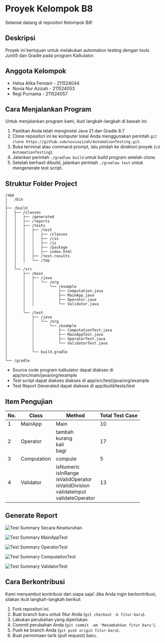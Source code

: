 # Proyek Kelompok B8

Selamat datang di repositori Kelompok B8!

## Deskripsi

Proyek ini bertujuan untuk melakukan automation testing dengan tools Junit5 dan Gradle pada program Kalkulator.

## Anggota Kelompok

- Helsa Alika Femiani - 211524044
- Novia Nur Azizah - 211524053
- Regi Purnama - 211524057

## Cara Menjalankan Program

Untuk menjalankan program kami, ikuti langkah-langkah di bawah ini:

1. Pastikan Anda telah menginstal Java 21 dan Gradle 8.7
2. Clone repositori ini ke komputer lokal Anda menggunakan perintah `git clone https://github.com/noviazizah/AutomationTesting.git`.
3. Buka terminal atau command prompt, lalu pindah ke direktori proyek (`cd AutomationTesting`).
4. Jalankan perintah `./gradlew build` untuk build program setelah clone.
5. Setelah berhasil dibuild, jalankan perintah `./gradlew test` untuk mengenerate test script.


## Struktur Folder Project
```
/app
│   /bin
│
├── /build
│   ├── /classes
│   │   ├── /generated
│   │   ├── /reports
│   │   ├── /tests
│   │   │   ├── /test
│   │   │   │   ├── /classes
│   │   │   │   ├── /css
│   │   │   │   ├── /js
│   │   │   │   ├── /package
│   │   │   │   ├── index.html
│   │   │   ├── /test-results
│   │   │   └── /tmp
│   │
│   └── /src
│       ├── /main
│       │   ├── /java
│       │   │   └── /org
│       │   │       └── /example
│       │   │           ├── Computation.java
│       │   │           ├── MainApp.java
│       │   │           ├── Operator.java
│       │   │           └── Validator.java
│       │
│       └── /test
│           ├── /java
│           │   └── /org
│           │       └── /example
│           │           ├── ComputationTest.java
│           │           ├── MainAppTest.java
│           │           ├── OperatorTest.java
│           │           └── ValidatorTest.java
│           │
│           └── build.gradle
│
└── /gradle
```
- Source code program kalkulator dapat diakses di app/src/main/java/org/example
- Test script dapat diakses diakses di app/src/test/java/org/example
- Test Report Generated dapat diakses di app/build/tests/test

## Item Pengujian
| No. | Class       | Method               | Total Test Case |
|-----|-------------|----------------------|-----------------|
| 1   | MainApp     | Main                 | 10              |
| 2   | Operator    | tambah<br>kurang<br>kali<br>bagi | 17              |
| 3   | Computation | compute              | 5               |
| 4   | Validator   | isNumeric<br>isInRange<br>isValidOperator<br>isValidDivision<br>validateInput<br>validateOperator | 13              |

## Generate Report

![Test Summary Secara Keseluruhan](https://drive.google.com/file/d/1fweIJwW-V1iF0yxW1D1tcSMAhSS7233M/view?usp=drive_link)

![Test Summary MainAppTest](https://drive.google.com/file/d/1RqnY7xbvN1ZnjkMmYRf8a2nJhhChPM6B/view?usp=drive_link)

![Test Summary OperatorTest](https://drive.google.com/file/d/1IvlEQTcZuh67dLucpXDlf8qQF_ZLBECU/view?usp=drive_link)

![Test Summary ComputationTest](https://drive.google.com/file/d/1Cl_BYHRFoQ_4KWFemgfqMXDrFzIa_A8P/view?usp=drive_link)

![Test Summary ValidatorTest](https://drive.google.com/file/d/1fweIJwW-V1iF0yxW1D1tcSMAhSS7233M/view?usp=drive_link)

## Cara Berkontribusi

Kami menyambut kontribusi dari siapa saja! Jika Anda ingin berkontribusi, silakan ikuti langkah-langkah berikut:

1. Fork repositori ini.
2. Buat branch baru untuk fitur Anda (`git checkout -b fitur-baru`).
3. Lakukan perubahan yang diperlukan.
4. Commit perubahan Anda (`git commit -am 'Menambahkan fitur baru'`).
5. Push ke branch Anda (`git push origin fitur-baru`).
6. Buat permintaan tarik (pull request) baru.

